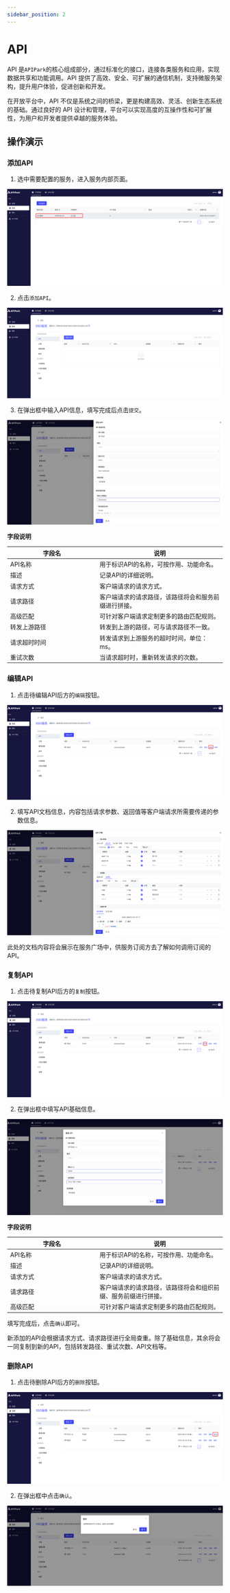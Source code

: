 ```yaml
---
sidebar_position: 2
---
```


# API

API 是`APIPark`的核心组成部分，通过标准化的接口，连接各类服务和应用，实现数据共享和功能调用。API 提供了高效、安全、可扩展的通信机制，支持微服务架构，提升用户体验，促进创新和开发。

在开放平台中，API 不仅是系统之间的桥梁，更是构建高效、灵活、创新生态系统的基础。通过良好的 API 设计和管理，平台可以实现高度的互操作性和可扩展性，为用户和开发者提供卓越的服务体验。

## 操作演示
### 添加API

1. 选中需要配置的服务，进入服务内部页面。

![](images/2024-08-14/cf9e5cd3b52f3977f4e5503e01234a4e538d9d9c1433c2ed9294e7de4afd00e5.png)

2. 点击`添加API`。

![](images/2024-08-14/f2448c1c54a34932439231c739c511bd46c1dfec5e0ba7c90d892b598567c6db.png)  

3. 在弹出框中输入API信息，填写完成后点击`提交`。

![](images/2024-08-14/3ec5df3d14e4d4ba7545dbb42670e78cc9acb6a6170630458cb2f46903959774.png)  

**字段说明**

<table><thead><tr><th width="195">字段名</th><th>说明</th></tr></thead><tbody><tr><td>API名称</td><td>用于标识API的名称，可按作用、功能命名。</td></tr><tr><td>描述</td><td>记录API的详细说明。</td></tr><tr><td>请求方式</td><td>客户端请求的请求方式。</td></tr><tr><td>请求路径</td><td>客户端请求的请求路径，该路径将会和服务前缀进行拼接。</td></tr><tr><td>高级匹配</td><td>可针对客户端请求定制更多的路由匹配规则。</td></tr><tr><td>转发上游路径</td><td>转发到上游的路径，可与请求路径不一致。</td></tr><tr><td>请求超时时间</td><td>转发请求到上游服务的超时时间，单位：ms。</td></tr><tr><td>重试次数</td><td>当请求超时时，重新转发请求的次数。</td></tr></tbody></table>

### 编辑API

1. 点击待编辑API后方的`编辑`按钮。

![](images/2024-08-14/41f8a41c79d9d4a1c363d12798c7ce1986f240e615082feb7c5bef96e967a216.png) 

2. 填写API文档信息，内容包括请求参数、返回值等客户端请求所需要传递的参数信息。

![](images/2024-08-14/5d379ab1769b312e7b0015249f65bdebbe7bd32846ccd11e78f64e3bdcfd3eb8.png)  

此处的文档内容将会展示在服务广场中，供服务订阅方去了解如何调用订阅的API。

### 复制API

1. 点击待复制API后方的`复制`按钮。

![](images/2024-08-14/3edb3a4f4afaa384d9a9b99b2e2acf5b6246fb25edaf3bc34e1919d5dfa2b443.png)  


2. 在弹出框中填写API基础信息。

![](images/2024-08-14/32522186e07f8a6bda26790d0531086940c2c39b9558dfae9c643c05d8c2a98a.png)  


**字段说明**

<table><thead><tr><th width="195">字段名</th><th>说明</th></tr></thead><tbody><tr><td>API名称</td><td>用于标识API的名称，可按作用、功能命名。</td></tr><tr><td>描述</td><td>记录API的详细说明。</td></tr><tr><td>请求方式</td><td>客户端请求的请求方式。</td></tr><tr><td>请求路径</td><td>客户端请求的请求路径，该路径将会和组织前缀、服务前缀进行拼接。</td></tr><tr><td>高级匹配</td><td>可针对客户端请求定制更多的路由匹配规则。</td></tr></tbody></table>

填写完成后，点击`确认`即可。

新添加的API会根据请求方式、请求路径进行全局查重。除了基础信息，其余将会一同复制到新的API，包括转发路径、重试次数、API文档等。

### 删除API
1. 点击待删除API后方的`删除`按钮。

![](images/2024-08-14/03eddc92ac67816a8f0f6959d272076460112ecef284eb55e7e100921f76374f.png)  

2. 在弹出框中点击`确认`。

![](images/2024-08-14/c8a6a3ef88e166476b267c09389562b403bafefc771f24fb8af89bcf6d365f85.png)  
